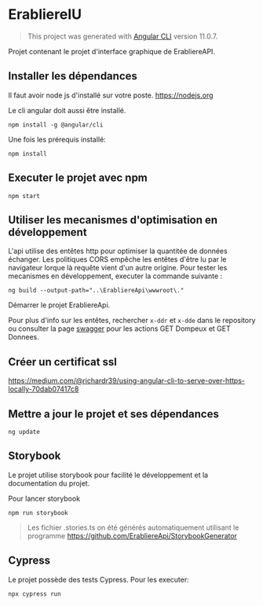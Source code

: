 # ErabliereIU

> This project was generated with [Angular CLI](https://github.com/angular/angular-cli) version 11.0.7.

Projet contenant le projet d'interface graphique de ErabliereAPI.

## Installer les dépendances

Il faut avoir node js d'installé sur votre poste. https://nodejs.org

Le cli angular doit aussi être installé.

```
npm install -g @angular/cli
```

Une fois les prérequis installé:

```
npm install
```

## Executer le projet avec npm

```
npm start
```

## Utiliser les mecanismes d'optimisation en développement

L'api utilise des entêtes http pour optimiser la quantitée de données échanger. Les politiques CORS empêche les entêtes d'être lu par le navigateur lorque là requête vient d'un autre origine. Pour tester les mecanismes en développement, executer la commande suivante :

```
ng build --output-path="..\ErabliereApi\wwwroot\."
```

Démarrer le projet ErabliereApi.

Pour plus d'info sur les entêtes, rechercher ```x-ddr``` et ```x-dde``` dans le repository ou consulter la page <a href="https://erabliereapi.freddycoder.com/api/index.html" tagert="_blank">swagger</a> pour les actions GET Dompeux et GET Donnees.

## Créer un certificat ssl

https://medium.com/@richardr39/using-angular-cli-to-serve-over-https-locally-70dab07417c8

## Mettre a jour le projet et ses dépendances

```
ng update
```

## Storybook

Le projet utilise storybook pour facilité le développement et la documentation du projet.

Pour lancer storybook

```
npm run storybook
```

> Les fichier .stories.ts on été générés automatiquement utilisant le programme https://github.com/ErabliereApi/StorybookGenerator

## Cypress

Le projet possède des tests Cypress. Pour les executer:

```
npx cypress run
```
